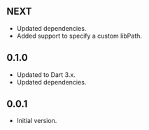 ## NEXT

- Updated dependencies.
- Added support to specify a custom libPath.

## 0.1.0

- Updated to Dart 3.x.
- Updated dependencies.

## 0.0.1

- Initial version.
